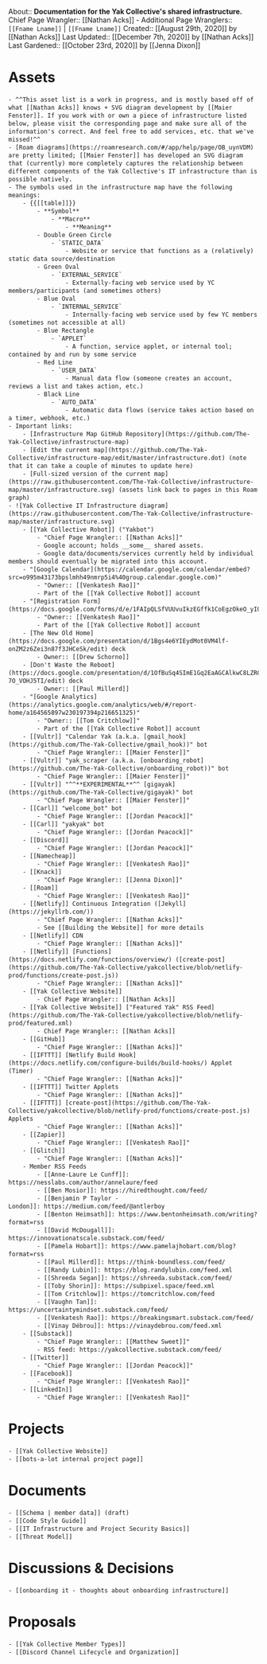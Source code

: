 About:: __Documentation for the Yak Collective's shared infrastructure.__
Chief Page Wrangler:: [[Nathan Acks]]
    - Additional Page Wranglers:: `[[Fname Lname]]` | `[[Fname Lname]]`
Created:: [[August 29th, 2020]] by [[Nathan Acks]]
Last Updated:: [[December 7th, 2020]] by [[Nathan Acks]]
Last Gardened:: [[October 23rd, 2020]] by [[Jenna Dixon]]
# Assets
    - ^^This asset list is a work in progress, and is mostly based off of what [[Nathan Acks]] knows + SVG diagram development by [[Maier Fenster]]. If you work with or own a piece of infrastructure listed below, please visit the corresponding page and make sure all of the information's correct. And feel free to add services, etc. that we've missed!^^
    - [Roam diagrams](https://roamresearch.com/#/app/help/page/OB_uynVDM) are pretty limited; [[Maier Fenster]] has developed an SVG diagram that (currently) more completely captures the relationship between different components of the Yak Collective's IT infrastructure than is possible natively.
    - The symbols used in the infrastructure map have the following meanings:
        - {{[[table]]}}
            - **Symbol**
                - **Macro**
                    - **Meaning**
            - Double Green Circle
                - `STATIC_DATA`
                    - Website or service that functions as a (relatively) static data source/destination
            - Green Oval
                - `EXTERNAL_SERVICE`
                    - Externally-facing web service used by YC members/participants (and sometimes others)
            - Blue Oval
                - `INTERNAL_SERVICE`
                    - Internally-facing web service used by few YC members (sometimes not accessible at all)
            - Blue Rectangle
                - `APPLET`
                    - A function, service applet, or internal tool; contained by and run by some service
            - Red Line
                - `USER_DATA`
                    - Manual data flow (someone creates an account, reviews a list and takes action, etc.)
            - Black Line
                - `AUTO_DATA`
                    - Automatic data flows (service takes action based on a timer, webhook, etc.)
    - Important links:
        - [Infrastructure Map GitHub Repository](https://github.com/The-Yak-Collective/infrastructure-map)
        - [Edit the current map](https://github.com/The-Yak-Collective/infrastructure-map/edit/master/infrastructure.dot) (note that it can take a couple of minutes to update here)
        - [Full-sized version of the current map](https://raw.githubusercontent.com/The-Yak-Collective/infrastructure-map/master/infrastructure.svg) (assets link back to pages in this Roam graph)
    - ![Yak Collective IT Infrastructure diagram](https://raw.githubusercontent.com/The-Yak-Collective/infrastructure-map/master/infrastructure.svg)
        - [[Yak Collective Robot]] ("Yakbot")
            - "Chief Page Wrangler:: [[Nathan Acks]]"
            - Google account; holds __some__ shared assets.
            - Google data/documents/services currently held by individual members should eventually be migrated into this account.
        - "[Google Calendar](https://calendar.google.com/calendar/embed?src=o995m43173bpslmhh49nmrp5i4%40group.calendar.google.com)"
            - "Owner:: [[Venkatesh Rao]]"
            - Part of the [[Yak Collective Robot]] account
        - "[Registration Form](https://docs.google.com/forms/d/e/1FAIpQLSfVUUvuIkzEGffk1CoEgzOkeO_yI05Nuw6zU3H1TNLmiQOf7g/viewform)"
            - "Owner:: [[Venkatesh Rao]]"
            - Part of the [[Yak Collective Robot]] account
        - [The New Old Home](https://docs.google.com/presentation/d/1Bgs4e6YIEydMot0VM4lf-onZM2z6Zei3n87f3JHCeSk/edit) deck
            - Owner:: [[Drew Schorno]]
        - [Don't Waste the Reboot](https://docs.google.com/presentation/d/1OfBuSq4SImE1Gq2EaAGCAlkwC8LZRCWx-7O_VOHJ5TI/edit) deck
            - Owner:: [[Paul Millerd]]
        - "[Google Analytics](https://analytics.google.com/analytics/web/#/report-home/a164565897w230197394p216651325)"
            - "Owner:: [[Tom Critchlow]]"
            - Part of the [[Yak Collective Robot]] account
        - [[Vultr]] "Calendar Yak (a.k.a. [gmail_hook](https://github.com/The-Yak-Collective/gmail_hook))" bot
            - "Chief Page Wrangler:: [[Maier Fenster]]"
        - [[Vultr]] "yak_scraper (a.k.a. [onboarding_robot](https://github.com/The-Yak-Collective/onboarding_robot))" bot
            - "Chief Page Wrangler:: [[Maier Fenster]]"
        - [[Vultr]] "^^**EXPERIMENTAL**^^ [gigayak](https://github.com/The-Yak-Collective/gigayak)" bot
            - "Chief Page Wrangler:: [[Maier Fenster]]"
        - [[Carl]] "welcome_bot" bot
            - "Chief Page Wrangler:: [[Jordan Peacock]]"
        - [[Carl]] "yakyak" bot
            - "Chief Page Wrangler:: [[Jordan Peacock]]"
        - [[Discord]]
            - "Chief Page Wrangler:: [[Jordan Peacock]]"
        - [[Namecheap]]
            - "Chief Page Wrangler:: [[Venkatesh Rao]]"
        - [[Knack]]
            - "Chief Page Wrangler:: [[Jenna Dixon]]"
        - [[Roam]]
            - "Chief Page Wrangler:: [[Venkatesh Rao]]"
        - [[Netlify]] Continuous Integration ([Jekyll](https://jekyllrb.com/))
            - "Chief Page Wrangler:: [[Nathan Acks]]"
            - See [[Building the Website]] for more details
        - [[Netlify]] CDN
            - "Chief Page Wrangler:: [[Nathan Acks]]"
        - [[Netlify]] [Functions](https://docs.netlify.com/functions/overview/) ([create-post](https://github.com/The-Yak-Collective/yakcollective/blob/netlify-prod/functions/create-post.js))
            - "Chief Page Wrangler:: [[Nathan Acks]]"
        - [[Yak Collective Website]]
            - Chief Page Wrangler:: [[Nathan Acks]]
        - [[Yak Collective Website]] ["Featured Yak" RSS Feed](https://github.com/The-Yak-Collective/yakcollective/blob/netlify-prod/featured.xml)
            - Chief Page Wrangler:: [[Nathan Acks]]
        - [[GitHub]]
            - "Chief Page Wrangler:: [[Nathan Acks]]"
        - [[IFTTT]] [Netlify Build Hook](https://docs.netlify.com/configure-builds/build-hooks/) Applet (Timer)
            - "Chief Page Wrangler:: [[Nathan Acks]]"
        - [[IFTTT]] Twitter Applets
            - "Chief Page Wrangler:: [[Nathan Acks]]"
        - [[IFTTT]] [create-post](https://github.com/The-Yak-Collective/yakcollective/blob/netlify-prod/functions/create-post.js) Applets
            - "Chief Page Wrangler:: [[Nathan Acks]]"
        - [[Zapier]]
            - "Chief Page Wrangler:: [[Venkatesh Rao]]"
        - [[Glitch]]
            - "Chief Page Wrangler:: [[Nathan Acks]]"
        - Member RSS Feeds
            - [[Anne-Laure Le Cunff]]: https://nesslabs.com/author/annelaure/feed
            - [[Ben Mosior]]: https://hiredthought.com/feed/
            - [[Benjamin P Taylor - London]]: https://medium.com/feed/@antlerboy
            - [[Benton Heimsath]]: https://www.bentonheimsath.com/writing?format=rss
            - [[David McDougall]]: https://innovationatscale.substack.com/feed/
            - [[Pamela Hobart]]: https://www.pamelajhobart.com/blog?format=rss
            - [[Paul Millerd]]: https://think-boundless.com/feed/
            - [[Randy Lubin]]: https://blog.randylubin.com/feed.xml
            - [[Shreeda Segan]]: https://shreeda.substack.com/feed/
            - [[Toby Shorin]]: https://subpixel.space/feed.xml
            - [[Tom Critchlow]]: https://tomcritchlow.com/feed
            - [[Vaughn Tan]]: https://uncertaintymindset.substack.com/feed/
            - [[Venkatesh Rao]]: https://breakingsmart.substack.com/feed/
            - [[Vinay Débrou]]: https://vinaydebrou.com/feed.xml
        - [[Substack]]
            - "Chief Page Wrangler:: [[Matthew Sweet]]"
            - RSS feed: https://yakcollective.substack.com/feed/
        - [[Twitter]]
            - "Chief Page Wrangler:: [[Jordan Peacock]]"
        - [[Facebook]]
            - "Chief Page Wrangler:: [[Venkatesh Rao]]"
        - [[LinkedIn]]
            - "Chief Page Wrangler:: [[Venkatesh Rao]]"
# Projects
    - [[Yak Collective Website]]
    - [[bots-a-lot internal project page]]
# Documents
    - [[Schema | member data]] (draft)
    - [[Code Style Guide]]
    - [[IT Infrastructure and Project Security Basics]]
    - [[Threat Model]]
# Discussions & Decisions
    - [[onboarding it - thoughts about onboarding infrastructure]]
# Proposals
    - [[Yak Collective Member Types]]
    - [[Discord Channel Lifecycle and Organization]]
